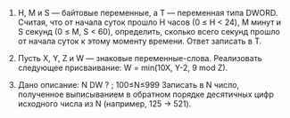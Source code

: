 1.	H, M и S — байтовые переменные, а T — переменная типа DWORD. Считая, что от начала суток прошло H часов (0 ≤ H < 24), M минут и S секунд (0 ≤ M, S < 60), определить, сколько всего секунд прошло от начала суток к этому моменту времени. Ответ записать в T.

2.	Пусть X, Y, Z и W — знаковые переменные-слова. Реализовать следующее присваивание: W = min(10X, Y-2, 9 mod Z).

3.	Дано описание: N DW ? ; 100≤N≤999 Записать в N число, полученное выписыванием в обратном порядке десятичных цифр исходного числа из N (например, 125 → 521).
